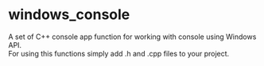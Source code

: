 # windows_console
A set of C++ console app function for working with console using Windows API.\
For using this functions simply add .h and .cpp files to your project.
